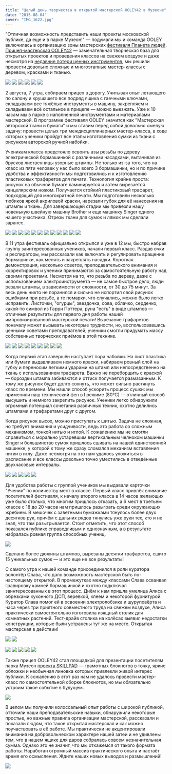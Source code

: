 ```yaml
---
title: "Целый день творчества в открытой мастерской OOLEY42 в Музеоне"
date: "2015-08-04"
cover: "IMG_1622.jpg"
---
```


"Отличная возможность представить наши проекты московской публике, да еще и в парке Музеон!" — подумали мы и команда OOLEY включилась в организацию зоны мастерских [фестиваля Планета людей](/practice/ooley42/muzeon/). [Прицеп-мастерская OOLEY42](/practice/ooley42/) — замечательная творческая база для открытых проектов и проведения классов на свежем воздухе и даже несмотря на [недавние потери ценных инструментов](/practice/ooley42/krazha/), мы решили провести довольно сложные и многоэтапные мастер-классы с деревом, красками и тканью.

![](./images/IMG_1584.jpg)
![](./images/IMG_1586.jpg)
![](./images/IMG_1591.jpg)
![](./images/IMG_1594.jpg)
![](./images/IMG_1595.jpg)
![](./images/IMG_1596.jpg)

2 августа, 7 утра, собираем прицеп в дорогу. Учитывая опыт летающего по салону и крушащего все подряд ящика с гаечными ключами, складываем все тяжёлые инструменты в машину, закрепляем и складываем всё остальное в прицепе — можно выезжать. Уже к 10 часам мы в парке с наполненной инструментами и материалами мастерской. В программе фестиваля OOLEY значится как "Мастерская авторской ткани и бумаги" и мы ставим перед собой довольно смелую задачу: провести целых три междисциплинарных мастер-класса, в ходе которых ученики пройдут все этапы изготовления сумки из ткани с рисунком авторской ручной набойки.

Ученикам класса предстояло освоить азы резьбы по дереву электрической бормашинкой с различными насадками, вытачивая из брусков лиственницы узорные штампы. Не только из-за того, что на класс из пяти человек у нас было всего 3 бормашинки, но и по причине удобства и эффективности мы подготовились и к изготовлению пластиковых трафаретов для печати. Технология крайне проста: рисунок на обычной бумаге ламинируется и затем вырезается канцелярским ножом. Получается стойкий пластиковый трафарет, подходящий для многократной печати. Мы подготовили несколько тюбиков яркой акриловой краски, нарезали губок для её нанесения на штампы и ткань. Для завершающей стадии мы привезли нашу новенькую швейную машину Brother и еще машинку Singer одного нашего участника. Отрезы ткани для сумок и лямок мы сделали заранее.

![](./images/IMG_15971.jpg)
![](./images/IMG_1598.jpg)
![](./images/IMG_1599.jpg)
![](./images/IMG_1601.jpg)
![](./images/IMG_1608.jpg)
![](./images/IMG_1609.jpg)
![](./images/IMG_1618.jpg)
![](./images/IMG_1619.jpg)
![](./images/IMG_1628.jpg)
![](./images/IMG_1629.jpg)
![](./images/IMG_1635.jpg)
![](./images/IMG_1636.jpg)

В 11 утра фестиваль официально открылся и уже в 12 мы, быстро набрав группу заинтересованных учеников, начали первый класс. Раздав очки и респираторы, мы рассказали как включать и регулировать вращение бормашинки, как менять и закреплять насадки. Короткая демонстрация, несколько советов, преподавательского внимания и корректировок и ученики принимаются за самостоятельную работу над своими проектами. Несмотря на то, что резьба по дереву, даже с использованием электроинструмента — не самое быстрое дело, люди резали штампы, в зависимости от сложности, от 30 до 75 минут. За весь день никто не поранился и сильно не испортил свой рисунок ошибками при резьбе, а те помарки, что случались, можно было легко исправить. Листочки, "огурцы", звездочка, сова, облачко, сердечко, какой-то символ из Гарри Поттера, руна "есть" в виде штампов — отличные результаты для первого дня работы нашей импровизированной мастерской печати! Вырезание трафаретов поначалу может вызывать некоторые трудности, но, воспользовавшись ценными советами преподавателей, ученики смогли придумать массу собственных творческих приёмов в этой технике.

![](./images/IMG_1607.jpg)
![](./images/IMG_1603.jpg)
![](./images/IMG_1606.jpg)
![](./images/IMG_1610.jpg)
![](./images/IMG_1616.jpg)
![](./images/IMG_1617.jpg)
![](./images/IMG_1620.jpg)
![](./images/IMG_1633.jpg)
![](./images/IMG_1634.jpg)

Когда первый этап завершён наступает пора набойки. На лист пластика или бумаги выдавливаем немного краски, набираем ровный слой на губку и переносим легкими ударами на штамп или непосредственно на ткань с использованием трафарета. Важно не переборщить с краской — бороздки штампа забиваются и оттиск получается размазанным. К тому же рисунок будет долго сохнуть, что может сильно растянуть класс по времени. Мы нашли способ ускорить процесс сушки: мы применили наш технический фен в I режиме (80°С) — отличный способ высушить и немного закрепить рисунок. Ученики легко обнаружили огромный потенциал сочетания различных техник, охотно делились штампами и трафаретами друг с другом.

Когда рисунок высох, можно приступать к шитью. Задача не сложная, но требует внимания и усидчивости, ведь это работа со сложным механизмом, тонкой нитью и иглой. К сожалению мы не смогли справиться с морально устаревшим вертикальным челноком машинки Singer и большинство сумок пришлось сшивать на нашей единственной машинке, у которой к тому же сразу сломался механизм вставления нитки в иглу. Даже несмотря на это нам удалось уложиться в расписание и все классы довольно точно уместились в отведённые двухчасовые интервалы.

![](./images/IMG_1626.jpg)
![](./images/IMG_1640.jpg)
![](./images/IMG_1638.jpg)
![](./images/IMG_1642.jpg)
![](./images/IMG_1602.jpg)

Для удобства работы с группой учеников мы выдавали карточки "Ученик" по количеству мест в классе. Первый класс привлёк внимание посетителей фестиваля, к началу второго класса в 14 часов желающих уже было столько, что многим пришлось отказать, а 6 мест в третьем классе с 18 до 20 часов нам пришлось разыграть среди окружающих жребием. В мешочек с заветными бумажками тянулось более двух десятков рук, причём с дальних рядов тянулись уже руки тех, кто и не знал, что там разыгрывается. Стоит отметить, что этот способ показался публике справедливым и однозначным, а в результате набралась ровная группа способных учениц.

![](./images/IMG_1611.jpg)

Сделано более дюжины штампов, вырезаны десятки трафаретов, сшито 15 уникальных сумок — и это еще не все результаты!

С самого утра к нашей команде присоединился в роли куратора волонтёр Слава, что дало возможность мастерской быть по-настоящему открытой. В промежутках между классами Слава осваивал гравировку камней бормашинкой и охотно подключал заинтересованных в этот процесс. Днём к нам пришла умелица Алиса с обрезками кухонного ДСП, веревкой, клеем и некоторой фурнитурой. Куратор Слава помог ей в освоении электролобзика и шуруповёрта и часа через три приятного совместного труда на свежем воздухе, Алиса практически самостоятельно изготовила изящный столик для комнатных растений. Тест-драйв столика на колёсах выявил недостатки конструкции, которые были устранены тут же на месте. Открытая мастерская в действии!

![](./images/IMG_1623.jpg)
![](./images/IMG_1641.jpg)

![](./images/IMG_1632.jpg)
![](./images/IMG_1637.jpg)
![](./images/IMG_1614.jpg)
![](./images/HPrl3vMoIvA.jpg)
![](./images/vJNizGTfJO8.jpg)

Также прицеп OOLEY42 стал площадкой для презентации посетителям парка Музеон [проекта SKILLPAD](http://www.skillpad.ru) — грамотных блокнотов в точку, яркие обложки и необычная линовка которых привлекли живой интерес публики. К сожалению в этот раз нам не удалось провести мастер-класс по самостоятельной сборке блокнотов, но мы обязательно устроим такое событие в будущем.

![](./images/IMG_1639.jpg)

В целом мы получили колоссальный опыт работы с широкой публикой, отточили наши преподавательские навыки, обнаружили некоторые простые, но важные правила организации мастерской, рассказали и показали людям, что такое открытая мастерская и как можно поучаствовать в её работе. Мы практически не акцентировали внимания на добровольческом характере нашей затеи и не удивлены тем, что в нашем ящике для даров собралась совсем незначительная сумма. Однако это не значит, что мы откажемся от такого формата работы. Наработан огромный массив практического опыта и настаёт время его осмысления. Ждите наших новых выводов и размышлений!

![](./images/4Tk6nEwk8A.jpg)
